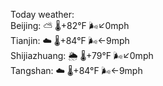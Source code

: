 Today weather:  
Beijing: ⛅️  🌡️+82°F 🌬️↙0mph  
Tianjin: ☁️ 🌡️+84°F 🌬️←9mph  
Shijiazhuang: 🌦 🌡️+79°F 🌬️↙0mph  
Tangshan: ☁️ 🌡️+84°F 🌬️←9mph  
